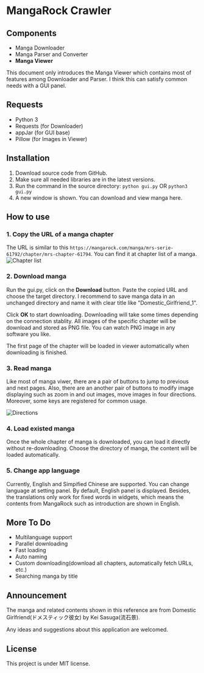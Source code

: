 # MangaRock Crawler

## Components

- Manga Downloader
- Manga Parser and Converter
- **Manga Viewer**

This document only introduces the Manga Viewer which contains most of features among Downloader and Parser. I think this can satisfy common needs with a GUI panel. 

## Requests

- Python 3
- Requests (for Downloader)
- appJar (for GUI base)
- Pillow (for Images in Viewer)

## Installation

1. Download source code from GitHub.
2. Make sure all needed libraries are in the latest versions.
3. Run the command in the source directory:
   `python gui.py` OR `python3 gui.py`
4. A new window is shown. You can download and view manga here.

## How to use

### 1. Copy the URL of a manga chapter

The URL is similar to this `https://mangarock.com/manga/mrs-serie-61792/chapter/mrs-chapter-61794`. You can find it at chapter list of a manga.
![Chapter list](https://chenghongli.com/image/mangarock1.png)


### 2. Download manga

Run the gui.py, click on the **Download** button. Paste the copied URL and choose the target directory. I recommend to save manga data in an unchanged directory and name it with clear title like "Domestic_Girlfriend_1".

Click **OK** to start downloading. Downloading will take some times depending on the connection stablity. All images of the specific chapter will be download and stored as PNG file. You can watch PNG image in any software you like.

The first page of the chapter will be loaded in viewer automatically when downloading is finished.

### 3. Read manga

Like most of manga viwer, there are a pair of buttons to jump to previous and next pages. Also, there are an another pair of buttons to modify image displaying such as zoom in and out images, move images in four directions. Moreover, some keys are registered for common usage.

![Directions](https://chenghongli.com/image/mangarock2.png)

### 4. Load existed manga

Once the whole chapter of manga is downloaded, you can load it directly without re-downloading. Choose the directory of manga, the content will be loaded automatically.

### 5. Change app language

Currently, English and Simpified Chinese are supported. You can change language at setting panel. By default, English panel is displayed. Besides, the translations only work for fixed words in widgets, which means the contents from MangaRock such as introduction are shown in English.

## More To Do

- Multilanguage support
- Parallel downloading
- Fast loading
- Auto naming
- Custom downloading(download all chapters, automatically fetch URLs, etc.)
- Searching manga by title

## Announcement

The manga and related contents shown in this reference are from Domestic Girlfriend(ドメスティック彼女) by Kei Sasuga(流石景).

Any ideas and suggestions about this application are welcomed. 

## License

This project is under MIT license.




